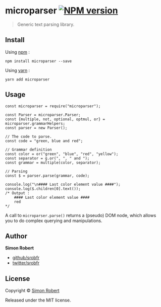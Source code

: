 # microparser [![NPM version](https://badge.fury.io/js/microparser.svg)](http://badge.fury.io/js/microparser)

> Generic text parsing library.

## Install

Using [npm](https://www.npmjs.com/) :

    npm install microparser --save

Using [yarn](https://www.npmjs.com/package/yarnpkg) :

    yarn add microparser

## Usage

    const microparser = require("microparser");

    const Parser = microparser.Parser;
    const {multiple, not, optional, optmul, or} = microparser.grammarHelpers;
    const parser = new Parser();

    // The code to parse.
    const code = "green, blue and red";

    // Grammar definition
    const color = or("green", "blue", "red", "yellow");
    const separator = g.or(", ", " and ");
    const grammar = multiple(color, separator);

    // Parsing
    const $ = parser.parse(grammar, code);

    console.log("\n#### Last color element value ####");
    console.log($.children[0].text());
    /* Output :
        #### Last color element value ####
        red
    */

A call to `microparser.parse()` returns a (pseudo) DOM node, which allows you to do complex querying and manipulations.

## Author

**Simon Robert**

+ [github/srobfr](https://github.com/srobfr)
+ [twitter/srobfr](https://twitter.com/srobfr)

## License

Copyright © [Simon Robert](https://github.com/srobfr)

Released under the MIT license.
